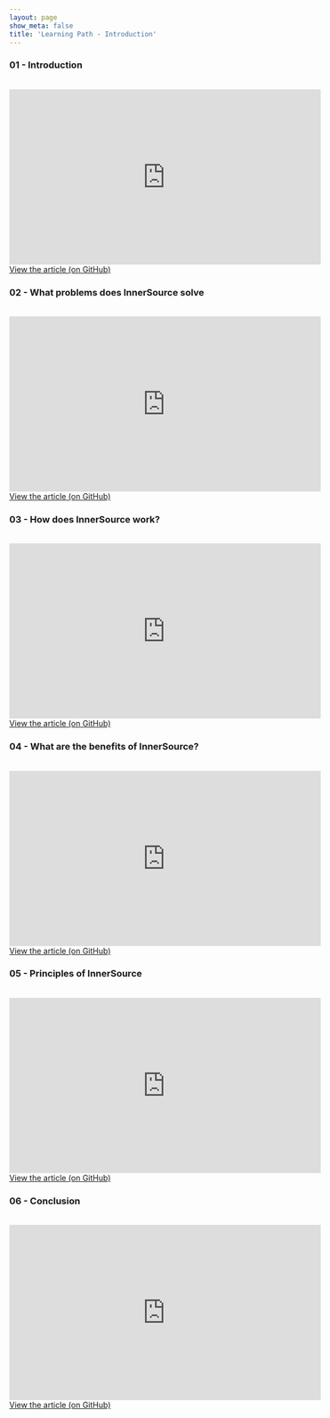 ```yaml
---
layout: page
show_meta: false
title: 'Learning Path - Introduction'
---
```


### 01 - Introduction
<br />
<iframe width="560" height="315" src="https://www.youtube.com/embed/tP6K5oF2IxQ" frameborder="0" allow="accelerometer; autoplay; encrypted-media; gyroscope; picture-in-picture" allowfullscreen></iframe>
<a href="https://github.com/InnerSourceCommons/InnerSourceLearningPath/blob/master/introduction/01-introduction.asciidoc">View the article (on GitHub)</a>

### 02 - What problems does InnerSource solve
<br />
<iframe width="560" height="315" src="https://www.youtube.com/embed/CxsfR_n7JKI" frameborder="0" allow="accelerometer; autoplay; encrypted-media; gyroscope; picture-in-picture" allowfullscreen></iframe>
<a href="https://github.com/InnerSourceCommons/InnerSourceLearningPath/blob/master/introduction/02-problems-solved.asciidoc">View the article (on GitHub)</a>

### 03 - How does InnerSource work?
<br />
<iframe width="560" height="315" src="https://www.youtube.com/embed/E6VVv9S5aKw" frameborder="0" allow="accelerometer; autoplay; encrypted-media; gyroscope; picture-in-picture" allowfullscreen></iframe>
<a href="https://github.com/InnerSourceCommons/InnerSourceLearningPath/blob/master/introduction/03-how-works.asciidoc">View the article (on GitHub)</a>

### 04 - What are the benefits of InnerSource?
<br />
<iframe width="560" height="315" src="https://www.youtube.com/embed/sPxs0hXVbGM" frameborder="0" allow="accelerometer; autoplay; encrypted-media; gyroscope; picture-in-picture" allowfullscreen></iframe>
<a href="https://github.com/InnerSourceCommons/InnerSourceLearningPath/blob/master/introduction/04-benefits.asciidoc">View the article (on GitHub)</a>

### 05 - Principles of InnerSource
<br />
<iframe width="560" height="315" src="https://www.youtube.com/embed/mgB6MoRlJPQ" frameborder="0" allow="accelerometer; autoplay; encrypted-media; gyroscope; picture-in-picture" allowfullscreen></iframe>
<a href="https://github.com/InnerSourceCommons/InnerSourceLearningPath/blob/master/introduction/05-principles.asciidoc">View the article (on GitHub)</a>

### 06 - Conclusion
<br />
<iframe width="560" height="315" src="https://www.youtube.com/embed/8LErWYnMfeQ" frameborder="0" allow="accelerometer; autoplay; encrypted-media; gyroscope; picture-in-picture" allowfullscreen></iframe>
<a href="https://github.com/InnerSourceCommons/InnerSourceLearningPath/blob/master/introduction/06-conclusion.asciidoc">View the article (on GitHub)</a>
